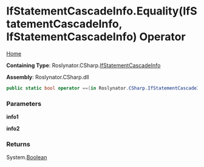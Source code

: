 # IfStatementCascadeInfo\.Equality\(IfStatementCascadeInfo, IfStatementCascadeInfo\) Operator

[Home](../../../../README.md)

**Containing Type**: Roslynator\.CSharp\.[IfStatementCascadeInfo](../README.md)

**Assembly**: Roslynator\.CSharp\.dll

```csharp
public static bool operator ==(in Roslynator.CSharp.IfStatementCascadeInfo info1, in Roslynator.CSharp.IfStatementCascadeInfo info2)
```

### Parameters

**info1**

**info2**

### Returns

System\.[Boolean](https://docs.microsoft.com/en-us/dotnet/api/system.boolean)

